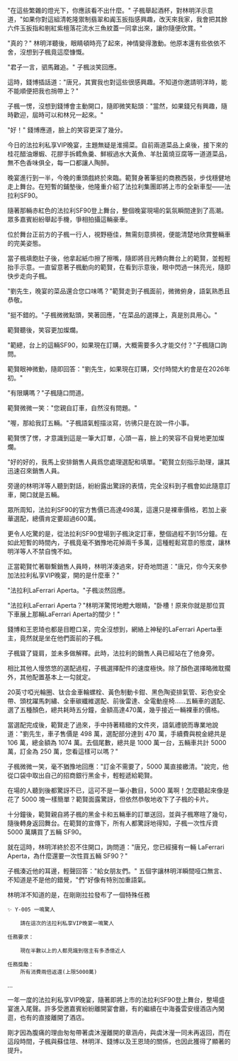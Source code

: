 "在這些繁雜的燈光下，你應該看不出什麼。" 子楓舉起酒杯，對林明洋示意道，"如果你對這組清乾隆禦制翡翠和阗玉扳指感興趣，改天來我家，我會把其餘六件玉扳指和剔紅紫檀落花流水三魚紋蓋一同拿出來，讓你隨便欣賞。"

"真的？" 林明洋聽後，眼睛頓時亮了起來，神情變得激動。他原本還有些依依不舍，沒想到子楓竟這麼慷慨。

"君子一言，驷馬難追。" 子楓淡笑回應。

這時，錢博插話道："唐兄，其實我也對這些很感興趣。不知道你邀請明洋時，能不能順便把我也捎帶上？"

子楓一愣，沒想到錢博會主動開口，隨即微笑點頭："當然，如果錢兄有興趣，隨時歡迎，屆時可以和林兄一起來。"

"好！" 錢博應道，臉上的笑容更深了幾分。

今日的法拉利私享VIP晚宴，主題無疑是淮揚菜。自前兩道菜品上桌後，接下來的桂花醋油爆蝦、花膠手拆鳕魚羹、鮮椒過水大黃魚、羊肚菌燒豆腐等一道道菜品，無不色香味俱全，每一口都讓人陶醉。

晚宴進行到一半，今晚的重頭戲終於來臨。範賢身著筆挺的商務西裝，步伐穩健地走上舞台。在短暫的鋪墊後，他隆重介紹了法拉利集團即將上市的全新車型——法拉利SF90。

隨著那輛赤紅色的法拉利SF90登上舞台，整個晚宴現場的氣氛瞬間達到了高潮。眾多嘉賓紛紛舉起手機，爭相拍攝這輛豪車。

位於舞台正前方的子楓一行人，視野極佳，無需刻意擠視，便能清楚地欣賞整輛車的完美姿態。

當子楓填飽肚子後，他拿起紙巾擦了擦嘴，隨即將目光轉向舞台上的範賢，並輕輕抬手示意。一直留意著子楓動向的範賢，在看到示意後，眼中閃過一抹亮光，隨即快步走向子楓。

"劉先生，晚宴的菜品還合您口味嗎？"範賢走到子楓面前，微微俯身，語氣熟悉且恭敬。

"挺不錯的。"子楓微微點頭，笑著回應，"在菜品的選擇上，真是別具用心。"

範賢聽後，笑容更加燦爛。

"範總，台上的這輛SF90，如果現在訂購，大概需要多久才能交付？"子楓隨口詢問。

範賢眼神微動，隨即回答："劉先生，如果現在訂購，交付時間大約會是在2026年初。"

"有限購嗎？"子楓隨口問道。

範賢微微一笑："您親自訂車，自然沒有問題。"

"喔，那給我訂五輛。"子楓語氣輕描淡寫，彷彿只是在說一件小事。

範賢愣了愣，才意識到這是一筆大訂單，心頭一喜，臉上的笑容不自覺地更加燦爛。

"好的好的，我馬上安排銷售人員爲您處理選配和填單。"範賢立刻指示助理，讓其迅速召來銷售人員。

旁邊的林明洋等人聽到對話，紛紛露出驚訝的表情，完全沒料到子楓會如此隨意訂車，開口就是五輛。

眾所周知，法拉利SF90的官方售價已高達498萬，這還只是裸車價格，若加上豪華選配，總價肯定要超過600萬。

更令人吃驚的是，從法拉利SF90登場到子楓決定訂車，整個過程不到15分鐘。在如此短暫的時間內，子楓竟毫不猶豫地花掉兩千多萬，這種輕鬆寫意的態度，讓林明洋等人不禁自愧不如。

正當範賢忙著聯繫銷售人員時，林明洋湊過來，好奇地問道："唐兄，你今天來參加法拉利私享VIP晚宴，開的是什麼車？"

"法拉利LaFerrari Aperta。"子楓淡然回應。

"法拉利LaFerrari Aperta？"林明洋驚愕地瞪大眼睛，"卧槽！原來你就是那位買下車展上那輛LaFerrari Aperta的闊少！"

錢博和王恩琦也都是目瞪口呆，完全沒想到，網絡上神秘的LaFerrari Aperta車主，竟然就是坐在他們面前的子楓。

子楓聳了聳肩，並未多做解釋。此時，法拉利的銷售人員已經站在了他身旁。

相比其他人慢悠悠的選配過程，子楓選擇配件的速度極快。除了顏色選擇略微耽擱外，其他配置基本上一勾就定。

20英寸啞光輪圈、钛合金車輪螺栓、黃色制動卡鉗、黑色陶瓷排氣管、彩色安全帶、頭枕躍馬刺繡、全車碳纖維選配、前後雷達、全電動座椅……五輛車的選配、選了五種顏色，總共耗時五分鐘，金額高達470萬，幾乎接近一輛裸車的價格。

當選配完成後，範賢走了過來，手中持著精緻的文件夾，語氣禮貌而專業地說道："劉先生，車子售價是 498 萬，選配部分達到 470 萬，手續費與稅金總共是 106 萬，總金額為 1074 萬。去個尾數，總共是 1000 萬一台，五輛車共計 5000 萬，訂金為 250 萬，您看這樣可以嗎？"

子楓微微一笑，毫不猶豫地回應："訂金不需要了，5000 萬直接繳清。"說完，他從口袋中取出自己的招商銀行黑金卡，輕輕遞給範賢。

在場的人聽到後都驚訝不已，這可不是一筆小數目，5000 萬啊！怎麼聽起來像是花了 5000 塊一樣簡單？範賢面露驚訝，但依然恭敬地收下了子楓的卡片。

十分鐘後，範賢親自將子楓的黑金卡和五輛車的訂單送回，並與子楓寒暄了幾句，隨後轉身返回舞台。在範賢的宣傳下，所有人都驚訝地得知，子楓一次性斥資 5000 萬購買了五輛 SF90。

就在這時，林明洋終於忍不住開口，詢問道："唐兄，您已經擁有一輛 LaFerrari Aperta，為什麼還要一次性買五輛 SF90？"

子楓湊近他的耳邊，輕聲回答："給女朋友們。" 
五個字讓林明洋瞬間哑口無言、不知道是不是他的錯覺，"們"好像有特別加重語氣。

林明洋不知道的是，在剛剛拉拉發布了一個特殊任務

```
✨ Y-005 一鳴驚人
    
    請在這次的法拉利私享VIP晚宴一鳴驚人

任務要求：

    現在半數以上的人都見識到宿主有多憑億近人

任務獎勵：
    所有消費兩倍返還(上限5000萬)
```

...

一年一度的法拉利私享VIP晚宴，隨著即將上市的法拉利SF90登上舞台，整場盛宴進入尾聲。許多受邀嘉賓紛紛離開宴會廳，有的繼續在中海養雲安缦酒店內閑逛，也有的直接離開了酒店。

剛才因為腹痛的理由匆匆帶著虞沐瀅離開的章涵舟，與虞沐瀅一同未再返回，而在這段時間，子楓與蘇佳瑄、林明洋、錢博以及王恩琦的關係，也因此獲得了顯著的提升。